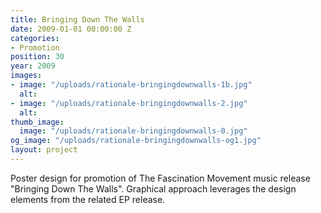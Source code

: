 ```yaml
---
title: Bringing Down The Walls
date: 2009-01-01 00:00:00 Z
categories:
- Promotion
position: 30
year: 2009
images:
- image: "/uploads/rationale-bringingdownwalls-1b.jpg"
  alt: 
- image: "/uploads/rationale-bringingdownwalls-2.jpg"
  alt: 
thumb_image:
  image: "/uploads/rationale-bringingdownwalls-0.jpg"
og_image: "/uploads/rationale-bringingdownwalls-og1.jpg"
layout: project
---
```


Poster design for promotion of The Fascination Movement music release "Bringing Down The Walls". Graphical approach leverages the design elements from the related EP release.
